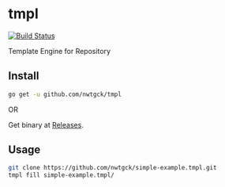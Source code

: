 # tmpl
[![Build Status](https://travis-ci.com/nwtgck/tmpl.svg?token=TuxNpqznwwyy7hyJwBVm&branch=develop)](https://travis-ci.com/nwtgck/tmpl)

Template Engine for Repository

## Install

```bash
go get -u github.com/nwtgck/tmpl
```

OR  

Get binary at [Releases](https://github.com/nwtgck/tmpl/releases).

## Usage

```bash
git clone https://github.com/nwtgck/simple-example.tmpl.git
tmpl fill simple-example.tmpl/
```

